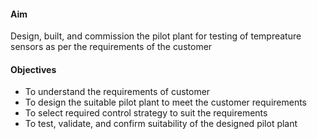 #### Aim

Design, built, and commission the pilot plant for testing of tempreature sensors as per the requirements of the customer

#### Objectives

- To understand the requirements of customer
- To design the suitable pilot plant to meet the customer requirements
- To select required control strategy to suit the requirements
- To test, validate, and confirm suitability of the designed pilot plant